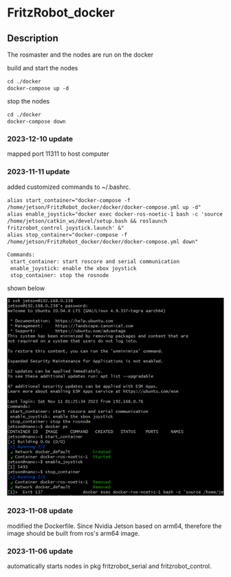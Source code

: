 # FritzRobot_docker

## Description
The rosmaster and the nodes are run on the docker

build and start the nodes
```
cd ./docker
docker-compose up -d
```
stop the nodes
```
cd ./docker
docker-compose down
```
### 2023-12-10 update

mapped port 11311 to host computer

### 2023-11-11 update
added customized commands to ~/.bashrc.
```
alias start_container="docker-compose -f /home/jetson/FritzRobot_docker/docker/docker-compose.yml up -d"
alias enable_joystick="docker exec docker-ros-noetic-1 bash -c 'source /home/jetson/catkin_ws/devel/setup.bash && roslaunch fritzrobot_control joystick.launch' &"
alias stop_container="docker-compose -f /home/jetson/FritzRobot_docker/docker/docker-compose.yml down"
```

```
Commands:
 start_container: start roscore and serial communication
 enable_joystick: enable the xbox joystick
 stop_container: stop the rosnode
```
shown below

![avatar](./pictures/add%20customized%20commands.png)

### 2023-11-08 update
modified the Dockerfile. Since Nvidia Jetson based on arm64, therefore the image should be built from ros's arm64 image.
### 2023-11-06 update

automatically starts nodes in pkg fritzrobot_serial and fritzrobot_control.
